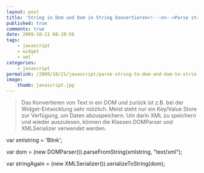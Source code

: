 ```yaml
---
layout: post
title: 'String in Dom und Dom in String konvertieren<!--:en-->Parse string to dom and dom to string'
published: true
comments: true
date: 2009-10-21 08:10:50
tags:
    - javascript
    - widget
    - xml
categories:
    - javascript
permalink: /2009/10/21/javascript/parse-string-to-dom-and-dom-to-strin
image:
    thumb: javascript.jpg
---
```

> Das Konvertieren von Text in ein DOM und zurück ist z.B. bei der Widget-Entwicklung sehr nützlich. Meist steht nur ein Key/Value Store zur Verfügung, um Daten abzuspeichern. Um darin XML zu speichern und wieder auszulesen, können die Klassen DOMParser und XMLSerializer verwendet werden.



var xmlstring = 'Blink';

var dom = (new DOMParser()).parseFromString(xmlstring, "text/xml");

var stringAgain = (new XMLSerializer()).serializeToString(dom);